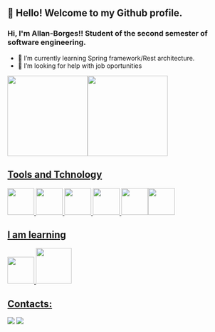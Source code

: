 
## 👋 Hello! Welcome to my Github profile.

### Hi, I'm Allan-Borges!! Student of the second semester of software engineering.

- 🌱 I’m currently learning Spring framework/Rest architecture.
- 🤔 I’m looking for help with job oportunities

<div>
<a href="https://github.com/Allan-Borges">
<img height="180em" src="https://github-readme-stats.vercel.app/api/top-langs/?username=Allan-Borges&layout=compact&langs_count=7&theme=dracula"/><img height="180em" src="https://github-readme-stats.vercel.app/api?username=Allan-Borges&show_icons=true&theme=dracula&include_all_commits=true&count_private=true"/>
</div>
  
## Tools and Tchnology

<img src="https://cdn.jsdelivr.net/gh/devicons/devicon/icons/git/git-original.svg" width="60" height="60"/>   <img src="https://cdn.jsdelivr.net/gh/devicons/devicon/icons/mysql/mysql-original-wordmark.svg" width="60" height="60"/> <img src="https://cdn.jsdelivr.net/gh/devicons/devicon/icons/java/java-original-wordmark.svg" width="60" height="60"/>  <img src="https://cdn.jsdelivr.net/gh/devicons/devicon/icons/html5/html5-plain-wordmark.svg" width="60" height="60"/>  <img src="https://cdn.jsdelivr.net/gh/devicons/devicon/icons/css3/css3-plain-wordmark.svg" width="60" height="60"/><img src="https://cdn.jsdelivr.net/gh/devicons/devicon/icons/heroku/heroku-plain-wordmark.svg" width="60" height="60"/>
          
## I am learning

<img src="https://cdn.jsdelivr.net/gh/devicons/devicon/icons/linux/linux-original.svg" width="60" height="60"/>  <img src="https://cdn.jsdelivr.net/gh/devicons/devicon/icons/spring/spring-original-wordmark.svg" width="80" height="80"/>
          
 ## Contacts:

<div>
<a href = "mailto:alanborges195@gmail.com"><img src="https://img.shields.io/badge/Gmail-D14836?style=for-the-badge&logo=gmail&logoColor=white" target="_blank"></a>
<a href="https://www.linkedin.com/in//allan-borges-235181164" target="_blank"><img src="https://img.shields.io/badge/-LinkedIn-%230077B5?style=for-the-badge&logo=linkedin&logoColor=white" target="_blank"></a>   
</div>         
          
          
          

